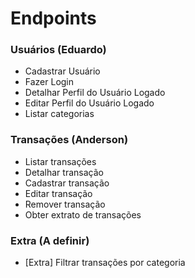 # Endpoints

### Usuários (Eduardo)

* Cadastrar Usuário
* Fazer Login
* Detalhar Perfil do Usuário Logado
* Editar Perfil do Usuário Logado
* Listar categorias

### Transações (Anderson)

* Listar transações
* Detalhar transação
* Cadastrar transação
* Editar transação
* Remover transação
* Obter extrato de transações

### Extra (A definir)

* [Extra] Filtrar transações por categoria